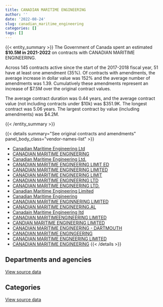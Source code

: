 ```yaml
---
title: CANADIAN MARITIME ENGINEERING
author: ''
date: '2022-08-24'
slug: canadian_maritime_engineering
categories: []
tags: []
---
```


<script src="/rmarkdown-libs/htmlwidgets/htmlwidgets.js"></script>
<link href="/rmarkdown-libs/datatables-css/datatables-crosstalk.css" rel="stylesheet" />
<script src="/rmarkdown-libs/datatables-binding/datatables.js"></script>
<script src="/rmarkdown-libs/jquery/jquery-3.6.0.min.js"></script>
<link href="/rmarkdown-libs/dt-core-bootstrap/css/dataTables.bootstrap.min.css" rel="stylesheet" />
<link href="/rmarkdown-libs/dt-core-bootstrap/css/dataTables.bootstrap.extra.css" rel="stylesheet" />
<script src="/rmarkdown-libs/dt-core-bootstrap/js/jquery.dataTables.min.js"></script>
<script src="/rmarkdown-libs/dt-core-bootstrap/js/dataTables.bootstrap.min.js"></script>
<link href="/rmarkdown-libs/crosstalk/css/crosstalk.min.css" rel="stylesheet" />
<script src="/rmarkdown-libs/crosstalk/js/crosstalk.min.js"></script>
<script src="/rmarkdown-libs/htmlwidgets/htmlwidgets.js"></script>
<link href="/rmarkdown-libs/datatables-css/datatables-crosstalk.css" rel="stylesheet" />
<script src="/rmarkdown-libs/datatables-binding/datatables.js"></script>
<script src="/rmarkdown-libs/jquery/jquery-3.6.0.min.js"></script>
<link href="/rmarkdown-libs/dt-core-bootstrap/css/dataTables.bootstrap.min.css" rel="stylesheet" />
<link href="/rmarkdown-libs/dt-core-bootstrap/css/dataTables.bootstrap.extra.css" rel="stylesheet" />
<script src="/rmarkdown-libs/dt-core-bootstrap/js/jquery.dataTables.min.js"></script>
<script src="/rmarkdown-libs/dt-core-bootstrap/js/dataTables.bootstrap.min.js"></script>
<link href="/rmarkdown-libs/crosstalk/css/crosstalk.min.css" rel="stylesheet" />
<script src="/rmarkdown-libs/crosstalk/js/crosstalk.min.js"></script>

{{< entity_summary >}}
The Government of Canada spent an estimated **\$10.5M in 2021-2022** on contracts with CANADIAN MARITIME ENGINEERING.

Across 145 contracts active since the start of the 2017-2018 fiscal year, 51 have at least one amendment (35%). Of contracts with amendments, the average increase in dollar value was 152% and the average number of amendments was 1.39. Cumulatively these amendments represent an increase of \$7.5M over the original contract values.

The average contract duration was 0.44 years, and the average contract value (not including contracts under \$10k) was \$351.9K. The longest contract was 5.06 years. The largest contract by value (including amendments) was \$4.2M.

{{< /entity_summary >}}

{{< details summary="See original contracts and amendments" panel_body_class="vendor-names-list" >}}
- [Canadian Maritime Engineering Ltd](https://search.open.canada.ca/en/ct/?sort=contract_value_f%20desc&page=1&search_text=%22Canadian%20Maritime%20Engineering%20Ltd%22)
- [CANADIAN MARITIME ENGINEERING](https://search.open.canada.ca/en/ct/?sort=contract_value_f%20desc&page=1&search_text=%22CANADIAN%20MARITIME%20ENGINEERING%22)
- [Canadian Maritime Engineering Ltd.](https://search.open.canada.ca/en/ct/?sort=contract_value_f%20desc&page=1&search_text=%22Canadian%20Maritime%20Engineering%20Ltd.%22)
- [CANADIAN MARITIME ENGINEERING LIMIT ED](https://search.open.canada.ca/en/ct/?sort=contract_value_f%20desc&page=1&search_text=%22CANADIAN%20MARITIME%20ENGINEERING%20LIMIT%20ED%22)
- [CANADIAN MARITIME ENGINEERING LIMITED](https://search.open.canada.ca/en/ct/?sort=contract_value_f%20desc&page=1&search_text=%22CANADIAN%20MARITIME%20ENGINEERING%20LIMITED%22)
- [CANADIAN MARITIME ENGINEERING LIMIT](https://search.open.canada.ca/en/ct/?sort=contract_value_f%20desc&page=1&search_text=%22CANADIAN%20MARITIME%20ENGINEERING%20LIMIT%22)
- [CANADIAN MARITIME ENGINEERING LTD](https://search.open.canada.ca/en/ct/?sort=contract_value_f%20desc&page=1&search_text=%22CANADIAN%20MARITIME%20ENGINEERING%20LTD%22)
- [CANADIAN MARITIME ENGINEERING LTD.](https://search.open.canada.ca/en/ct/?sort=contract_value_f%20desc&page=1&search_text=%22CANADIAN%20MARITIME%20ENGINEERING%20LTD.%22)
- [Canadian Maritime Engineering Limited](https://search.open.canada.ca/en/ct/?sort=contract_value_f%20desc&page=1&search_text=%22Canadian%20Maritime%20Engineering%20Limited%22)
- [Canadian Maritime Engineering](https://search.open.canada.ca/en/ct/?sort=contract_value_f%20desc&page=1&search_text=%22Canadian%20Maritime%20Engineering%22)
- [CANADIAN MARITIME ENGINNERING LIMITED](https://search.open.canada.ca/en/ct/?sort=contract_value_f%20desc&page=1&search_text=%22CANADIAN%20MARITIME%20ENGINNERING%20LIMITED%22)
- [CANADIAN MARITIME ENGINEERING.AL](https://search.open.canada.ca/en/ct/?sort=contract_value_f%20desc&page=1&search_text=%22CANADIAN%20MARITIME%20ENGINEERING.AL%22)
- [Canadain Maritime Engineering ltd](https://search.open.canada.ca/en/ct/?sort=contract_value_f%20desc&page=1&search_text=%22Canadain%20Maritime%20Engineering%20ltd%22)
- [CANADIAN MARITIMEENGINEERING LIMITED](https://search.open.canada.ca/en/ct/?sort=contract_value_f%20desc&page=1&search_text=%22CANADIAN%20MARITIMEENGINEERING%20LIMITED%22)
- [CANDIAN MARITIME ENGINEERING LIMITED](https://search.open.canada.ca/en/ct/?sort=contract_value_f%20desc&page=1&search_text=%22CANDIAN%20MARITIME%20ENGINEERING%20LIMITED%22)
- [CANADIAN MARITIME ENGINEERING - DARTMOUTH](https://search.open.canada.ca/en/ct/?sort=contract_value_f%20desc&page=1&search_text=%22CANADIAN%20MARITIME%20ENGINEERING%20-%20DARTMOUTH%22)
- [CANADIAN MARITIME ENGINGEERING](https://search.open.canada.ca/en/ct/?sort=contract_value_f%20desc&page=1&search_text=%22CANADIAN%20MARITIME%20ENGINGEERING%22)
- [CANADIAN MARITIME ENGNEERING LIMITED](https://search.open.canada.ca/en/ct/?sort=contract_value_f%20desc&page=1&search_text=%22CANADIAN%20MARITIME%20ENGNEERING%20LIMITED%22)
- [CANADIAN MARITIME ENGINEERING](https://search.open.canada.ca/en/ct/?sort=contract_value_f%20desc&page=1&search_text=%22CANADIAN%20%20MARITIME%20ENGINEERING%22)
{{< /details >}}

## Departments and agencies

<div id="htmlwidget-1" style="width:100%;height:auto;" class="datatables html-widget"></div>
<script type="application/json" data-for="htmlwidget-1">{"x":{"style":"bootstrap","filter":"none","vertical":false,"data":[["<a href=\"/departments/cbsa-asfc/\">Canada Border Services Agency<\/a>","<a href=\"/departments/dfo-mpo/\">Fisheries and Oceans Canada<\/a>","<a href=\"/departments/dnd-mdn/\">National Defence<\/a>","<a href=\"/departments/rcmp-grc/\">Royal Canadian Mounted Police<\/a>","<a href=\"/departments/tc/\">Transport Canada<\/a>"],[null,5004454.06,986023.65,31615.5,2859977.77],[4151070.39,3967993.95,1149968.76,14375,1485715.94],[null,8255083.01,886405,127424,95342.43],[null,9432449.66,678235.11,344389.18,null]],"container":"<table class=\"table table-striped table-hover row-border order-column display\">\n  <thead>\n    <tr>\n      <th>Department<\/th>\n      <th>2018-2019<\/th>\n      <th>2019-2020<\/th>\n      <th>2020-2021<\/th>\n      <th>2021-2022<\/th>\n    <\/tr>\n  <\/thead>\n<\/table>","options":{"order":[[4,"desc"]],"pageLength":10,"autoWidth":true,"columnDefs":[{"targets":1,"render":"function(data, type, row, meta) {\n    return type !== 'display' ? data : DTWidget.formatCurrency(data, \"$\", 2, 3, \",\", \".\", true, null);\n  }"},{"targets":2,"render":"function(data, type, row, meta) {\n    return type !== 'display' ? data : DTWidget.formatCurrency(data, \"$\", 2, 3, \",\", \".\", true, null);\n  }"},{"targets":3,"render":"function(data, type, row, meta) {\n    return type !== 'display' ? data : DTWidget.formatCurrency(data, \"$\", 2, 3, \",\", \".\", true, null);\n  }"},{"targets":4,"render":"function(data, type, row, meta) {\n    return type !== 'display' ? data : DTWidget.formatCurrency(data, \"$\", 2, 3, \",\", \".\", true, null);\n  }"},{"width":"16%","targets":[1,2,3,4]},{"className":"dt-right","targets":[1,2,3,4]}],"orderClasses":false}},"evals":["options.columnDefs.0.render","options.columnDefs.1.render","options.columnDefs.2.render","options.columnDefs.3.render"],"jsHooks":[]}</script>
<p class="text-right">
<a href="https://github.com/GoC-Spending/contracts-data/tree/main/data/out/vendors/canadian_maritime_engineering/summary_by_fiscal_year_by_department.csv" class="source-data-link btn btn-link">View source data</a>
</p>

## Categories

<div id="htmlwidget-2" style="width:100%;height:auto;" class="datatables html-widget"></div>
<script type="application/json" data-for="htmlwidget-2">{"x":{"style":"bootstrap","filter":"none","vertical":false,"data":[["<a href=\"/categories/1_facilities_and_construction/\">Facilities and construction<\/a>","<a href=\"/categories/11_defence/\">Defence<\/a>","<a href=\"/categories/2_professional_services/\">Professional services<\/a>","<a href=\"/categories/5_transportation_and_logistics/\">Transportation and logistics<\/a>","<a href=\"/categories/6_industrial_products_and_services/\">Industrial products and services<\/a>"],[188665.06,765532.49,34726.81,7846755.62,46391],[95573.2,1022161.85,4151070.39,5468084.89,32233.7],[null,886405,24984.77,7564863.23,888001.43],[2268020.2,678235.11,93607.84,5698764.93,1716445.87]],"container":"<table class=\"table table-striped table-hover row-border order-column display\">\n  <thead>\n    <tr>\n      <th>Category<\/th>\n      <th>2018-2019<\/th>\n      <th>2019-2020<\/th>\n      <th>2020-2021<\/th>\n      <th>2021-2022<\/th>\n    <\/tr>\n  <\/thead>\n<\/table>","options":{"order":[[4,"desc"]],"dom":"t","pageLength":30,"autoWidth":true,"columnDefs":[{"targets":1,"render":"function(data, type, row, meta) {\n    return type !== 'display' ? data : DTWidget.formatCurrency(data, \"$\", 2, 3, \",\", \".\", true, null);\n  }"},{"targets":2,"render":"function(data, type, row, meta) {\n    return type !== 'display' ? data : DTWidget.formatCurrency(data, \"$\", 2, 3, \",\", \".\", true, null);\n  }"},{"targets":3,"render":"function(data, type, row, meta) {\n    return type !== 'display' ? data : DTWidget.formatCurrency(data, \"$\", 2, 3, \",\", \".\", true, null);\n  }"},{"targets":4,"render":"function(data, type, row, meta) {\n    return type !== 'display' ? data : DTWidget.formatCurrency(data, \"$\", 2, 3, \",\", \".\", true, null);\n  }"},{"width":"16%","targets":[1,2,3,4]},{"className":"dt-right","targets":[1,2,3,4]}],"orderClasses":false,"lengthMenu":[10,25,30,50,100]}},"evals":["options.columnDefs.0.render","options.columnDefs.1.render","options.columnDefs.2.render","options.columnDefs.3.render"],"jsHooks":[]}</script>
<p class="text-right">
<a href="https://github.com/GoC-Spending/contracts-data/tree/main/data/out/vendors/canadian_maritime_engineering/summary_by_fiscal_year_by_category.csv" class="source-data-link btn btn-link">View source data</a>
</p>
